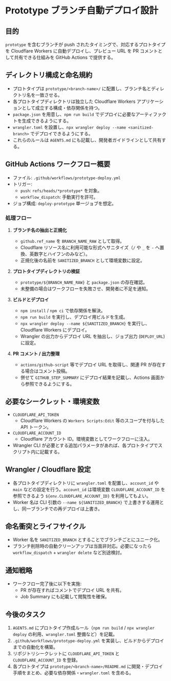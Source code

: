 # Prototype ブランチ自動デプロイ設計

## 目的
`prototype` を含むブランチが push されたタイミングで、対応するプロトタイプを Cloudflare Workers に自動デプロイし、プレビュー URL を PR コメントとして共有できる仕組みを GitHub Actions で提供する。

## ディレクトリ構成と命名規約
- プロトタイプは `prototype/<branch-name>/` に配置し、ブランチ名とディレクトリ名を一致させる。
- 各プロトタイプディレクトリは独立した Cloudflare Workers アプリケーションとして成立する構成・依存関係を持つ。
- `package.json` を用意し、`npm run build` でデプロイに必要なアーティファクトを生成できるようにする。
- `wrangler.toml` を設置し、`npx wrangler deploy --name <sanitized-branch>` でデプロイできるようにする。
- これらのルールは `AGENTS.md` にも記載し、開発者ガイドラインとして共有する。

## GitHub Actions ワークフロー概要
- ファイル: `.github/workflows/prototype-deploy.yml`
- トリガー:
  - `push`: `refs/heads/*prototype*` を対象。
  - `workflow_dispatch`: 手動実行を許可。
- ジョブ構成: `deploy-prototype` 単一ジョブを想定。

### 処理フロー
1. **ブランチ名の抽出と正規化**
   - `github.ref_name` を `BRANCH_NAME_RAW` として取得。
   - Cloudflare リソース名に利用可能な形式へサニタイズ（`/` や `_` を `-` へ置換、英数字とハイフンのみなど）。
   - 正規化後の名前を `SANITIZED_BRANCH` として環境変数に設定。

2. **プロトタイプディレクトリの検証**
   - `prototype/${BRANCH_NAME_RAW}` と `package.json` の存在確認。
   - 未整備の場合はワークフローを失敗させ、開発者に不足を通知。

3. **ビルドとデプロイ**
   - `npm install` / `npm ci` で依存関係を解決。
   - `npm run build` を実行し、デプロイ用ビルドを生成。
   - `npx wrangler deploy --name ${SANITIZED_BRANCH}` を実行し、Cloudflare Workers にデプロイ。
   - Wrangler の出力からデプロイ URL を抽出し、ジョブ出力 (`DEPLOY_URL`) に設定。

4. **PR コメント / 出力整理**
   - `actions/github-script` 等でデプロイ URL を取得し、関連 PR が存在する場合はコメント投稿。
   - 併せて `GITHUB_STEP_SUMMARY` にデプロイ結果を記載し、Actions 画面から参照できるようにする。

## 必要なシークレット・環境変数
- `CLOUDFLARE_API_TOKEN`
  - Cloudflare Workers の `Workers Scripts:Edit` 等のスコープを付与した API トークン。
- `CLOUDFLARE_ACCOUNT_ID`
  - Cloudflare アカウント ID。環境変数としてワークフローに注入。
- Wrangler CLI が必要とする追加パラメータがあれば、各プロトタイプでスクリプト内に記載する。

## Wrangler / Cloudflare 設定
- 各プロトタイプディレクトリに `wrangler.toml` を配置し、`account_id` や `main` などの設定を行う。`account_id` は環境変数 `CLOUDFLARE_ACCOUNT_ID` を参照できるよう `${env.CLOUDFLARE_ACCOUNT_ID}` を利用してもよい。
- Worker 名は CLI 引数の `--name ${SANITIZED_BRANCH}` で上書きする運用とし、同一ブランチでの再デプロイは上書き。

## 命名衝突とライフサイクル
- Worker 名を `SANITIZED_BRANCH` とすることでブランチごとにユニーク化。
- ブランチ削除時の自動クリーンアップは当面非対応。必要になったら `workflow_dispatch` + `wrangler delete` など別途検討。

## 通知戦略
- ワークフロー完了後に以下を実施:
  - PR が存在すればコメントでデプロイ URL を共有。
  - Job Summary にも記載して閲覧性を確保。

## 今後のタスク
1. `AGENTS.md` にプロトタイプ作成ルール（`npm run build` / `npx wrangler deploy` の利用、`wrangler.toml` 整備など）を記載。
2. `.github/workflows/prototype-deploy.yml` を実装し、ビルドからデプロイまでの自動化を構築。
3. リポジトリシークレットに `CLOUDFLARE_API_TOKEN` と `CLOUDFLARE_ACCOUNT_ID` を登録。
4. 各プロトタイプは `prototype/<branch-name>/README.md` に開発・デプロイ手順をまとめ、必要な依存関係・`wrangler.toml` を含める。
